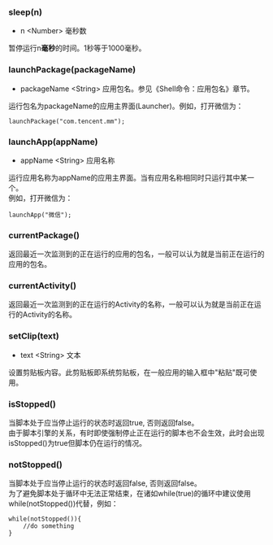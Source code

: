 ### sleep(n)
* n \<Number\> 毫秒数

暂停运行n**毫秒**的时间。1秒等于1000毫秒。

### launchPackage(packageName)
* packageName \<String\> 应用包名。参见《Shell命令：应用包名》章节。  

运行包名为packageName的应用主界面(Launcher)。例如，打开微信为：
```
launchPackage("com.tencent.mm");
```

### launchApp(appName)
* appName \<String\> 应用名称

运行应用名称为appName的应用主界面。当有应用名称相同时只运行其中某一个。  
例如，打开微信为：
```
launchApp("微信");
```

### currentPackage()
返回最近一次监测到的正在运行的应用的包名，一般可以认为就是当前正在运行的应用的包名。

### currentActivity()
返回最近一次监测到的正在运行的Activity的名称，一般可以认为就是当前正在运行的Activity的名称。

### setClip(text)
* text \<String\> 文本

设置剪贴板内容。此剪贴板即系统剪贴板，在一般应用的输入框中"粘贴"既可使用。

### isStopped()
当脚本处于应当停止运行的状态时返回true, 否则返回false。  
由于脚本引擎的关系，有时即使强制停止正在运行的脚本也不会生效，此时会出现isStopped()为true但脚本仍在运行的情况。

### notStopped()
当脚本处于应当停止运行的状态时返回false, 否则返回false。  
为了避免脚本处于循环中无法正常结束，在诸如while(true)的循环中建议使用while(notStopped())代替，例如：
```
while(notStopped()){
    //do something
}
```

